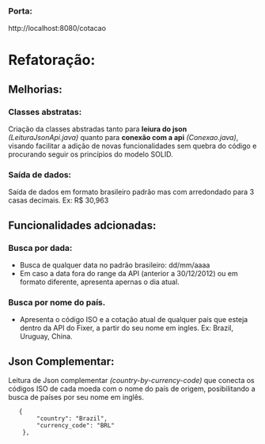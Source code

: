### Porta:
http://localhost:8080/cotacao
# Refatoração:

## Melhorias:
### Classes abstratas:
Criação da classes abstradas tanto para **leiura do json** *(LeituraJsonApi.java)* quanto para **conexão com a api** *(Conexao.java)*, visando facilitar a adição de novas funcionalidades sem quebra do código e procurando seguir os princípios do modelo SOLID.
### Saída de dados:
Saída de dados em formato brasileiro padrão mas com arredondado para 3 casas decimais. Ex: R$ 30,963

## Funcionalidades adcionadas:
### Busca por dada:
* Busca de qualquer data no padrão brasileiro: dd/mm/aaaa
* Em caso a data fora do range da API (anterior a 30/12/2012) ou em formato diferente, apresenta apernas o dia atual.
### Busca por nome do país.
* Apresenta o código ISO e a cotação atual de qualquer país que esteja dentro da API do Fixer, a partir do seu nome em ingles. Ex: Brazil, Uruguay, China.

## Json Complementar:
Leitura de Json complementar *(country-by-currency-code)* que conecta os códigos ISO de cada moeda com o nome do país de origem, posibilitando a busca de países por seu nome em inglês.
~~~
   {
        "country": "Brazil",
        "currency_code": "BRL"
    },
~~~